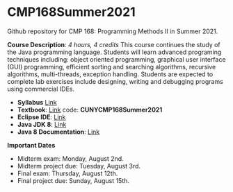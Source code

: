 # CMP168Summer2021
Github repository for CMP 168: Programming Methods II in Summer 2021.

**Course Description**: *4 hours, 4 credits* This course continues the study of the Java programming language. Students will learn advanced programing techniques including: object oriented programming, graphical user interface (GUI) programming, efficient sorting and searching algorithms, recursive algorithms, multi-threads, exception handling. Students are expected to complete lab exercises include designing, writing and debugging programs using commercial IDEs. 

- **Syllabus** [Link](https://github.com/ch00226855/CMP168Summer2021/blob/main/CMP326%20Syllabus.pdf)
- **Textbook**: [Link](https://zybooks.zyante.com/#/zybooks) code: **CUNYCMP168Summer2021**
- **Eclipse IDE**: [Link](https://www.eclipse.org/downloads/packages/release/2021-06/r/eclipse-ide-java-developers)
- **Java JDK 8**: [Link](https://www.oracle.com/java/technologies/javase/javase-jdk8-downloads.html)
- **Java 8 Documentation**: [Link](https://docs.oracle.com/javase/8/docs/api/)

**Important Dates**
- Midterm exam: Monday, August 2nd.
- Midterm project due: Tuesday, August 3rd.
- Final exam: Thursday, August 12th.
- Final project due: Sunday, August 15th.


